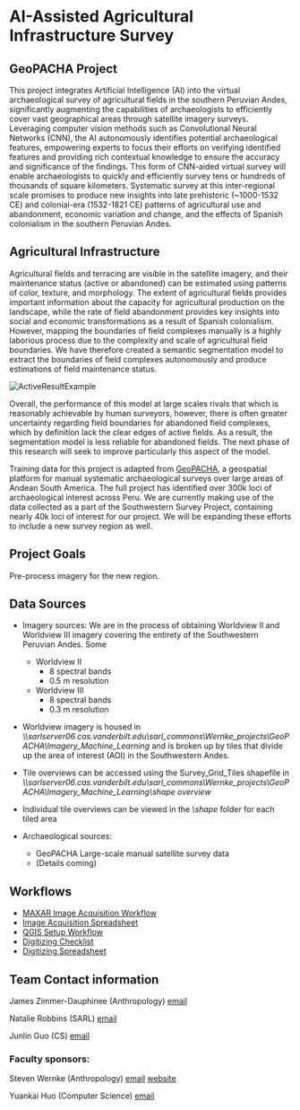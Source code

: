 # AI-Assisted Agricultural Infrastructure Survey
## GeoPACHA Project

This project integrates Artificial Intelligence (AI) into the virtual archaeological survey of agricultural fields in the southern Peruvian Andes, significantly augmenting the capabilities of archaeologists to efficiently cover vast geographical areas through satellite imagery surveys. Leveraging computer vision methods such as Convolutional Neural Networks (CNN), the AI autonomously identifies potential archaeological features, empowering experts to focus their efforts on verifying identified features and providing rich contextual knowledge to ensure the accuracy and significance of the findings. This form of CNN-aided virtual survey will enable archaeologists to quickly and efficiently survey tens or hundreds of thousands of square kilometers. Systematic survey at this inter-regional scale promises to produce new insights into late prehistoric (~1000-1532 CE) and colonial-era (1532-1821 CE) patterns of agricultural use and abandonment, economic variation and change, and the effects of Spanish colonialism in the southern Peruvian Andes.

## Agricultural Infrastructure
Agricultural fields and terracing are visible in the satellite imagery, and their maintenance status (active or abandoned) can be estimated using patterns of color, texture, and morphology. The extent of agricultural fields provides important information about the capacity for agricultural production on the landscape, while the rate of field abandonment provides key insights into social and economic transformations as a result of Spanish colonialism. However, mapping the boundaries of field complexes manually is a highly laborious process due to the complexity and scale of agricultural field boundaries. We have therefore created a semantic segmentation model to extract the boundaries of field complexes autonomously and produce estimations of field maintenance status. 

![ActiveResultExample](https://github.com/geopacha/GeoPACHA_machine_learning/assets/10229337/5fc8856e-963f-4f22-863b-cab4e1994da0)

Overall, the performance of this model at large scales rivals that which is reasonably achievable by human surveyors, however, there is often greater uncertainty regarding field boundaries for abandoned field complexes, which by definition lack the clear edges of active fields. As a result, the segmentation model is less reliable for abandoned fields. The next phase of this research will seek to improve particularly this aspect of the model.

Training data for this project is adapted from [GeoPACHA](https://geopacha.org/), a geospatial platform for manual systematic archaeological surveys over large areas of Andean South America. The full project has identified over 300k loci of archaeological interest across Peru. We are currently making use of the data collected as a part of the Southwestern Survey Project, containing nearly 40k loci of interest for our project. We will be expanding these efforts to include a new survey region as well.

## Project Goals
Pre-process imagery for the new region.



## Data Sources
- Imagery sources: We are in the process of obtaining Worldview II and Worldview III imagery covering the entirety of the Southwestern Peruvian Andes. Some
  - Worldview II
	- 8 spectral bands
	- 0.5 m resolution
  - Worldview III
	- 8 spectral bands
	- 0.3 m resolution

- Worldview imagery is housed in *\\\sarlserver06.cas.vanderbilt.edu\sarl_commons\Wernke_projects\GeoPACHA\Imagery_Machine_Learning* and is broken up by tiles that divide up the area of interest (AOI) in the Southwestern Andes.
- Tile overviews can be accessed using the Survey_Grid_Tiles shapefile in *\\\sarlserver06.cas.vanderbilt.edu\sarl_commons\Wernke_projects\GeoPACHA\Imagery_Machine_Learning\shape overview*
- Individual tile overviews can be viewed in the *\shape* folder for each tiled area
- Archaeological sources:
  - GeoPACHA Large-scale manual satellite survey data
  - (Details coming)



## Workflows
- [MAXAR Image Acquisition Workflow](https://youtu.be/oaxFunbKA4c)
- [Image Acquisition Spreadsheet](https://docs.google.com/spreadsheets/d/1D92Sd_oLbBomKRKuALRMWLWqf6fLLxWr9SFWJf3F27Y/edit#gid=0)
- [QGIS Setup Workflow](https://docs.google.com/document/d/1SK9DXbr6gVPkzM0M_rDVCgYObmK2ejOZJFXKSCVxuIE/edit?usp=sharing)
- [Digitizing Checklist](https://docs.google.com/document/d/1hLVGL2H0IrT56D92zcFVxWgrKxHBe_T8IAhDiQmTrTo/edit?usp=sharing)
- [Digitizing Spreadsheet](https://docs.google.com/spreadsheets/d/1ZW_h8xf1GakVpdAY4lwGi2kErBv7rtg6MsphRBznDvo/edit?usp=sharing)


## Team Contact information
James Zimmer-Dauphinee (Anthropology)
[email](mailto:james.r.zimmer-dauphinee@vanderbilt.edu)  

Natalie Robbins (SARL)
[email](mailto:natalie.n.robbins@vanderbilt.edu)

Junlin Guo (CS)
[email](mailto:junlin.guo@vanderbilt.edu)

### Faculty sponsors:
Steven Wernke (Anthropology)
[email](mailto:s.wernke@vanderbilt.edu)
[website](https://stevenwernke.com/)


Yuankai Huo (Computer Science)
[email](mailto:yuankai.huo@vanderbilt.edu)


